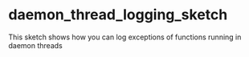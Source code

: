 # daemon_thread_logging_sketch
This sketch shows how you can log exceptions of functions running in daemon threads
